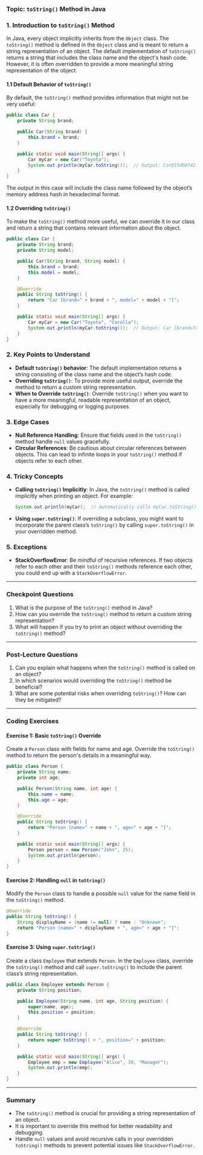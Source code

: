 ### **Topic: `toString()` Method in Java**

### **1. Introduction to `toString()` Method**
In Java, every object implicitly inherits from the `Object` class. The `toString()` method is defined in the `Object` class and is meant to return a string representation of an object. The default implementation of `toString()` returns a string that includes the class name and the object's hash code. However, it is often overridden to provide a more meaningful string representation of the object.

#### **1.1 Default Behavior of `toString()`**
By default, the `toString()` method provides information that might not be very useful:
```java
public class Car {
    private String brand;

    public Car(String brand) {
        this.brand = brand;
    }

    public static void main(String[] args) {
        Car myCar = new Car("Toyota");
        System.out.println(myCar.toString());  // Output: Car@15db9742
    }
}
```
The output in this case will include the class name followed by the object’s memory address hash in hexadecimal format.

#### **1.2 Overriding `toString()`**
To make the `toString()` method more useful, we can override it in our class and return a string that contains relevant information about the object.
```java
public class Car {
    private String brand;
    private String model;

    public Car(String brand, String model) {
        this.brand = brand;
        this.model = model;
    }

    @Override
    public String toString() {
        return "Car [brand=" + brand + ", model=" + model + "]";
    }

    public static void main(String[] args) {
        Car myCar = new Car("Toyota", "Corolla");
        System.out.println(myCar.toString());  // Output: Car [brand=Toyota, model=Corolla]
    }
}
```

### **2. Key Points to Understand**
- **Default `toString()` behavior**: The default implementation returns a string consisting of the class name and the object’s hash code.
- **Overriding `toString()`**: To provide more useful output, override the method to return a custom string representation.
- **When to Override `toString()`**: Override `toString()` when you want to have a more meaningful, readable representation of an object, especially for debugging or logging purposes.

### **3. Edge Cases**
- **Null Reference Handling**: Ensure that fields used in the `toString()` method handle `null` values gracefully.
- **Circular References**: Be cautious about circular references between objects. This can lead to infinite loops in your `toString()` method if objects refer to each other.

### **4. Tricky Concepts**
- **Calling `toString()` Implicitly**: In Java, the `toString()` method is called implicitly when printing an object. For example:
  ```java
  System.out.println(myCar);  // Automatically calls myCar.toString()
  ```
- **Using `super.toString()`**: If overriding a subclass, you might want to incorporate the parent class’s `toString()` by calling `super.toString()` in your overridden method.

### **5. Exceptions**
- **StackOverflowError**: Be mindful of recursive references. If two objects refer to each other and their `toString()` methods reference each other, you could end up with a `StackOverflowError`.

---

### **Checkpoint Questions**
1. What is the purpose of the `toString()` method in Java?
2. How can you override the `toString()` method to return a custom string representation?
3. What will happen if you try to print an object without overriding the `toString()` method?

---

### **Post-Lecture Questions**
1. Can you explain what happens when the `toString()` method is called on an object?
2. In which scenarios would overriding the `toString()` method be beneficial?
3. What are some potential risks when overriding `toString()`? How can they be mitigated?

---

### **Coding Exercises**

#### **Exercise 1**: Basic `toString()` Override
Create a `Person` class with fields for name and age. Override the `toString()` method to return the person's details in a meaningful way.
```java
public class Person {
    private String name;
    private int age;

    public Person(String name, int age) {
        this.name = name;
        this.age = age;
    }

    @Override
    public String toString() {
        return "Person [name=" + name + ", age=" + age + "]";
    }

    public static void main(String[] args) {
        Person person = new Person("John", 25);
        System.out.println(person);
    }
}
```

#### **Exercise 2**: Handling `null` in `toString()`
Modify the `Person` class to handle a possible `null` value for the name field in the `toString()` method.
```java
@Override
public String toString() {
    String displayName = (name != null) ? name : "Unknown";
    return "Person [name=" + displayName + ", age=" + age + "]";
}
```

#### **Exercise 3**: Using `super.toString()`
Create a class `Employee` that extends `Person`. In the `Employee` class, override the `toString()` method and call `super.toString()` to include the parent class’s string representation.
```java
public class Employee extends Person {
    private String position;

    public Employee(String name, int age, String position) {
        super(name, age);
        this.position = position;
    }

    @Override
    public String toString() {
        return super.toString() + ", position=" + position;
    }

    public static void main(String[] args) {
        Employee emp = new Employee("Alice", 30, "Manager");
        System.out.println(emp);
    }
}
```

---

### **Summary**
- The `toString()` method is crucial for providing a string representation of an object.
- It is important to override this method for better readability and debugging.
- Handle `null` values and avoid recursive calls in your overridden `toString()` methods to prevent potential issues like `StackOverflowError`.
